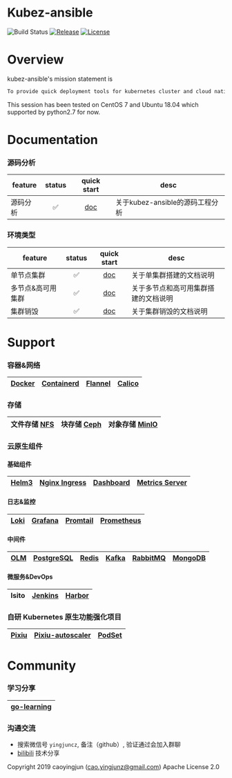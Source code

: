 
# Kubez-ansible

![Build Status][build-url]
[![Release][release-image]][release-url]
[![License][license-image]][license-url]

# Overview

kubez-ansible's mission statement is

``` bash
To provide quick deployment tools for kubernetes cluster and cloud native application by ansible.
```

This session has been tested on CentOS 7 and Ubuntu 18.04 which supported by
python2.7 for now.

# Documentation

### 源码分析

| feature | status |                      quick start                       | desc                       |
| ------- | :----: | :----------------------------------------------------: | -------------------------- |
| 源码分析   |   ✅   | [doc](https://www.bilibili.com/video/BV1L84y1h7LE/) |  关于kubez-ansible的源码工程分析 |

### 环境类型

| feature | status |                      quick start                       | desc                       |
| ------- | :----: | :----------------------------------------------------: | -------------------------- |
| 单节点集群   |   ✅   | [doc](docs/install/all-in-one.md) |  关于单集群搭建的文档说明 |
| 多节点&高可用集群   |   ✅   | [doc](docs/install/multinode.md) |  关于多节点和高可用集群搭建的文档说明 |
| 集群销毁   |   ✅   | [doc](docs/install/destroy.md) |  关于集群销毁的文档说明 |

# Support

### 容器&网络
| [Docker](https://github.com/docker) | [Containerd](https://github.com/containerd/containerd) | [Flannel](https://github.com/flannel-io/flannel) | [Calico](https://github.com/projectcalico/calico) |
| :----: | :----: | :----: | :----: |

### 存储
| 文件存储 [NFS](docs/apply/nfs.md) | 块存储 [Ceph](docs/apply/ceph-guide.md) | 对象存储 [MinIO](docs/apply/minio.md)|
| :----: | :----: | :----: |

### 云原生组件

#### 基础组件
| [Helm3](docs/apply/helm3-guide.md) | [Nginx Ingress](docs/apply/ingress.md) | [Dashboard](docs/apply/dashboard.md) | [Metrics Server](docs/apply/metrics.md) |
| :----: | :----: | :----: | :----: |

#### 日志&监控
| [Loki](docs/apply/loki.md) | [Grafana](docs/apply/grafana.md) | [Promtail](docs/apply/promtail.md) | [Prometheus](docs/apply/prometheus.md) |
| :----: | :----: | :----: | :----: |

#### 中间件
| [OLM](docs/paas/olm.md) | [PostgreSQL](docs/paas/postgres.md)  | [Redis](docs/paas/redis.md) | [Kafka](docs/paas/kafka.md) | [RabbitMQ](docs/paas/rabbitmq.md) | [MongoDB](docs/paas/mongodb.md) |
| :----: | :----: | :----: | :----: | :----: | :----: |

#### 微服务&DevOps
| Isito | [Jenkins](docs/apply/jenkins.md) | [Harbor](docs/apply/harbor.md) |
| :----: |:----:|:----:|

### 自研 Kubernetes 原生功能强化项目
| [Pixiu](https://github.com/caoyingjunz/pixiu) | [Pixiu-autoscaler](https://github.com/caoyingjunz/pixiu-autoscaler) | [PodSet](https://github.com/caoyingjunz/podset-operator) |
| :----: | :----: | :----: |

# Community

### 学习分享
| [go-learning](https://github.com/caoyingjunz/go-learning) |
| :----: |

### 沟通交流
- 搜索微信号 `yingjuncz`, 备注（github）, 验证通过会加入群聊
- [bilibili](https://space.bilibili.com/3493104248162809?spm_id_from=333.1007.0.0) 技术分享

Copyright 2019 caoyingjun (cao.yingjunz@gmail.com) Apache License 2.0

[build-url]: https://github.com/gopixiu-io/kubez-ansible/actions/workflows/ci.yml/badge.svg
[release-image]: https://img.shields.io/badge/release-download-orange.svg
[release-url]: https://www.apache.org/licenses/LICENSE-2.0.html
[license-image]: https://img.shields.io/badge/license-Apache%202-4EB1BA.svg
[license-url]: https://www.apache.org/licenses/LICENSE-2.0.html

